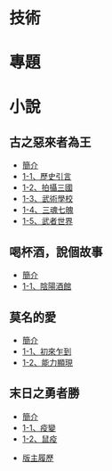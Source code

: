 # 技術
<!-- ## ElasticSearch實戰 -->
<!-- - <a href="/技術/ElasticSearch實戰" class="current-tab">簡介</a> -->


>>>>>>>>>>>>>>>>>>>>>>>>>>>>>>>>>>>>>>>>>>>>>>>>>>>>>>>>>>>>>>>>>>>>>>>>>>>>>>>>>>>>>>>>>>>>>>>>>>>>>>>>>>>>

# 專題


>>>>>>>>>>>>>>>>>>>>>>>>>>>>>>>>>>>>>>>>>>>>>>>>>>>>>>>>>>>>>>>>>>>>>>>>>>>>>>>>>>>>>>>>>>>>>>>>>>>>>>>>>>>>

# 小說

## 古之惡來者為王
- <a href="/小說/古之惡來者為王" class="current-tab">簡介</a>
- <a href="/小說/古之惡來者為王/1-1、歷史引言" class="current-tab">1-1、歷史引言</a>
- <a href="/小說/古之惡來者為王/1-2、拍攝三國" class="current-tab">1-2、拍攝三國</a>
- <a href="/小說/古之惡來者為王/1-3、武術學校" class="current-tab">1-3、武術學校</a>
- <a href="/小說/古之惡來者為王/1-4、三魂七魄" class="current-tab">1-4、三魂七魄</a>
- <a href="/小說/古之惡來者為王/1-5、武者世界" class="current-tab">1-5、武者世界</a>

## 喝杯酒，說個故事
- <a href="/小說/喝杯酒，說個故事" class="current-tab">簡介</a>
- <a href="/小說/喝杯酒，說個故事/1-1、陰陽酒館" class="current-tab">1-1、陰陽酒館</a>

## 莫名的愛
- <a href="/小說/莫名的愛" class="current-tab">簡介</a>
- <a href="/小說/莫名的愛/1-1、初來乍到" class="current-tab">1-1、初來乍到</a>
- <a href="/小說/莫名的愛/1-2、能力顯現" class="current-tab">1-2、能力顯現</a>

## 末日之勇者勝
- <a href="/小說/末日之勇者勝" class="current-tab">簡介</a>
- <a href="/小說/末日之勇者勝/1-1、疫變" class="current-tab">1-1、疫變</a>
- <a href="/小說/末日之勇者勝/1-2、鼠疫" class="current-tab">1-2、鼠疫</a>

>>>>>>>>>>>>>>>>>>>>>>>>>>>>>>>>>>>>>>>>>>>>>>>>>>>>>>>

* <a href="/版主履歷" class="current-tab">版主履歷</a>



 